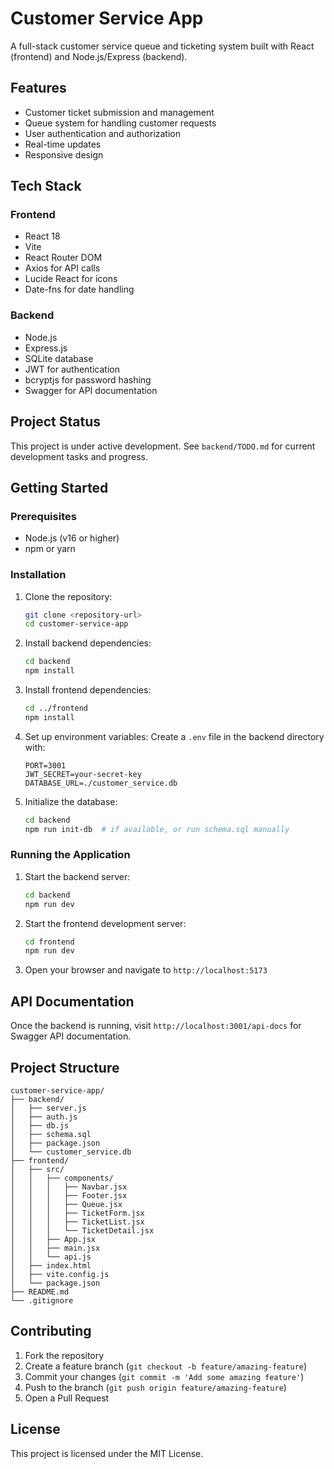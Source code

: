 # Customer Service App

A full-stack customer service queue and ticketing system built with React (frontend) and Node.js/Express (backend).

## Features

- Customer ticket submission and management
- Queue system for handling customer requests
- User authentication and authorization
- Real-time updates
- Responsive design

## Tech Stack

### Frontend
- React 18
- Vite
- React Router DOM
- Axios for API calls
- Lucide React for icons
- Date-fns for date handling

### Backend
- Node.js
- Express.js
- SQLite database
- JWT for authentication
- bcryptjs for password hashing
- Swagger for API documentation

## Project Status

This project is under active development. See `backend/TODO.md` for current development tasks and progress.

## Getting Started

### Prerequisites
- Node.js (v16 or higher)
- npm or yarn

### Installation

1. Clone the repository:
   ```bash
   git clone <repository-url>
   cd customer-service-app
   ```

2. Install backend dependencies:
   ```bash
   cd backend
   npm install
   ```

3. Install frontend dependencies:
   ```bash
   cd ../frontend
   npm install
   ```

4. Set up environment variables:
   Create a `.env` file in the backend directory with:
   ```
   PORT=3001
   JWT_SECRET=your-secret-key
   DATABASE_URL=./customer_service.db
   ```

5. Initialize the database:
   ```bash
   cd backend
   npm run init-db  # if available, or run schema.sql manually
   ```

### Running the Application

1. Start the backend server:
   ```bash
   cd backend
   npm run dev
   ```

2. Start the frontend development server:
   ```bash
   cd frontend
   npm run dev
   ```

3. Open your browser and navigate to `http://localhost:5173`

## API Documentation

Once the backend is running, visit `http://localhost:3001/api-docs` for Swagger API documentation.

## Project Structure

```
customer-service-app/
├── backend/
│   ├── server.js
│   ├── auth.js
│   ├── db.js
│   ├── schema.sql
│   ├── package.json
│   └── customer_service.db
├── frontend/
│   ├── src/
│   │   ├── components/
│   │   │   ├── Navbar.jsx
│   │   │   ├── Footer.jsx
│   │   │   ├── Queue.jsx
│   │   │   ├── TicketForm.jsx
│   │   │   ├── TicketList.jsx
│   │   │   └── TicketDetail.jsx
│   │   ├── App.jsx
│   │   ├── main.jsx
│   │   └── api.js
│   ├── index.html
│   ├── vite.config.js
│   └── package.json
├── README.md
└── .gitignore
```

## Contributing

1. Fork the repository
2. Create a feature branch (`git checkout -b feature/amazing-feature`)
3. Commit your changes (`git commit -m 'Add some amazing feature'`)
4. Push to the branch (`git push origin feature/amazing-feature`)
5. Open a Pull Request

## License

This project is licensed under the MIT License.
